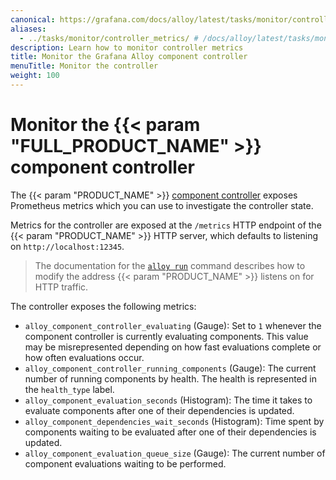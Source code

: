 ```yaml
---
canonical: https://grafana.com/docs/alloy/latest/tasks/monitor/controller_metrics/
aliases:
  - ../tasks/monitor/controller_metrics/ # /docs/alloy/latest/tasks/monitor/controller_metrics/
description: Learn how to monitor controller metrics
title: Monitor the Grafana Alloy component controller
menuTitle: Monitor the controller
weight: 100
---
```


# Monitor the {{< param "FULL_PRODUCT_NAME" >}} component controller

The {{< param "PRODUCT_NAME" >}} [component controller][] exposes Prometheus metrics which you can use to investigate the controller state.

Metrics for the controller are exposed at the `/metrics` HTTP endpoint of the {{< param "PRODUCT_NAME" >}} HTTP server, which defaults to listening on `http://localhost:12345`.

> The documentation for the [`alloy run`][alloy run] command describes how to modify the address {{< param "PRODUCT_NAME" >}} listens on for HTTP traffic.

The controller exposes the following metrics:

* `alloy_component_controller_evaluating` (Gauge): Set to `1` whenever the  component controller is currently evaluating components.
  This value may be misrepresented depending on how fast evaluations complete or how often evaluations occur.
* `alloy_component_controller_running_components` (Gauge): The current number of running components by health.
   The health is represented in the `health_type` label.
* `alloy_component_evaluation_seconds` (Histogram): The time it takes to evaluate components after one of their dependencies is updated.
* `alloy_component_dependencies_wait_seconds` (Histogram): Time spent by components waiting to be evaluated after one of their dependencies is updated.
* `alloy_component_evaluation_queue_size` (Gauge): The current number of component evaluations waiting to be performed.

[component controller]: ../../../concepts/component_controller/
[alloy run]: ../../../reference/cli/run/
